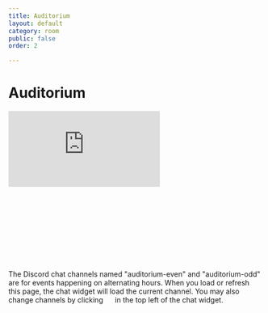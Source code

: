```yaml
---
title: Auditorium
layout: default
category: room
public: false
order: 2

---
```

# Auditorium

<iframe src="https://player.vimeo.com/video/448011776" frameborder="0" allow="autoplay; fullscreen" allowfullscreen  class="nasfic-video" ></iframe>

<iframe frameborder="0" class="nasfic-chat">
</iframe>

The Discord chat channels named "auditorium-even" and "auditorium-odd" are for 
events happening on alternating hours. When you load or refresh this page, the 
chat widget will load the current channel. You may also change channels by clicking 
<span class="hamburger-menu-image">&nbsp;&nbsp;&nbsp;&nbsp;</span>
in the top left of the chat widget.

<script src="https://unpkg.com/dayjs@1.8.21/dayjs.min.js"></script>
<script>
const even = "742198998722543678";
const odd = "742279184956522496";
</script>
